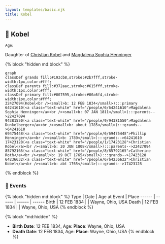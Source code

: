 ```yaml
---
layout: templates/basic.njk
title: Kobel
---
```

## 🔵 Kobel
<small>Age: </small>

Daughter of [Christian Kobel](/people/1/17423128) and [Magdalena Sophia Henninger](/people/6/64241610)

{% block "hidden md:block" %}
```mermaid
graph
classDef grands fill:#193cb8,stroke:#2b7fff,stroke-width:1px,color:#fff;
classDef parents fill:#372aac,stroke:#615fff,stroke-width:1px,color:#fff;
classDef primary fill:#007595,stroke:#00a6f4,stroke-width:1px,color:#fff;
22427094(Kobel<br /><small>b: 12 FEB 1834</small>):::primary
64241610(<a class="text-white" href="/people/6/64241610">Magdalena Sophia Henninger</a><br /><small>b: 07 JAN 1811</small>):::parents-->22427094
94381550(<a class="text-white" href="/people/9/94381550">Magdalena Dunkelberger</a><br /><small>b: about 1785</small>):::grands-->64241610
69475448(<a class="text-white" href="/people/6/69475448">Phillip Henninger</a><br /><small>b: 1780</small>):::grands-->64241610
17423128(<a class="text-white" href="/people/1/17423128">Christian Kobel</a><br /><small>b: 20 JUN 1808</small>):::parents-->22427094
85792165(<a class="text-white" href="/people/8/85792165">Catherine Roth</a><br /><small>b: 19 OCT 1765</small>):::grands-->17423128
64236632(<a class="text-white" href="/people/6/64236632">Christian Kobel</a><br /><small>b: abt 1765</small>):::grands-->17423128
```
{% endblock %}

### 📆 Events

{% block "hidden md:block" %}
Type | Date | Age at Event | Place
------ | ------ | ------ | ------
Birth | 12 FEB 1834 |  | Wayne, Ohio, USA
Death | 12 FEB 1834 |  | Wayne, Ohio, USA
{% endblock %}

{% block "md:hidden" %}
- **Birth**
**Date**: 12 FEB 1834, Age:
**Place**: Wayne, Ohio, USA
- **Death**
**Date**: 12 FEB 1834, Age:
**Place**: Wayne, Ohio, USA
{% endblock %}

